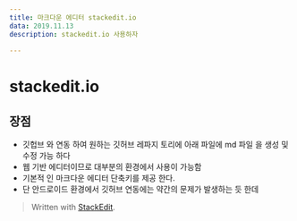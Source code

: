 ```yaml
---
title: 마크다운 에디터 stackedit.io
data: 2019.11.13
description: stackedit.io 사용하자

---
```

# stackedit.io
 
 ## 장점 

 - 깃헙브 와 연동 하여 원하는 깃허브 레파지 토리에 아래 파일에  md 파일 을 생성 및 수정 가능 하다 
 - 웹 기반 에디터이므로 대부분의 환경에서 사용이 가능함
 -  기본적 인 마크다운 에디터 단축키를 제공 한다.
 -  단 안드로이드 환경에서 깃허브 연동에는 약간의 문제가 발생하는 듯 한데 


> Written with [StackEdit](https://stackedit.io/).
<!--stackedit_data:
eyJoaXN0b3J5IjpbLTEwMDg1MzE0MjYsLTM3MDIwNjAyNF19
-->